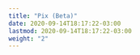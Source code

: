 ```yaml
---
title: "Pix (Beta)"
date: 2020-09-14T18:17:22-03:00
lastmod: 2020-09-14T18:17:22-03:00
weight: "2"
---
```

